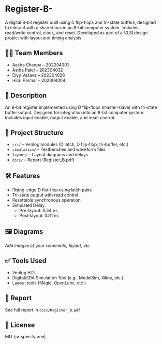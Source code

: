 # Register-B-
A digital 8-bit register built using D flip-flops and tri-state buffers, designed to interact with a shared bus in an 8-bit computer system. Includes read/write control, clock, and reset. Developed as part of a VLSI design project with layout and timing analysis

## 👨‍💻 Team Members
- Aasha Chanpa – 202304001
- Astha Patel – 202304032
- Divy Vasava – 202304028
- Hiral Parmar – 202304004

## 📌 Description
An 8-bit register implemented using D flip-flops (master-slave) with tri-state buffer output. Designed for integration into an 8-bit computer system. Includes input enable, output enable, and reset control.

## 📁 Project Structure
- `src/` – Verilog modules (D latch, D flip-flop, tri-buffer, etc.)
- `simulation/` – Testbenches and waveform files
- `layout/` – Layout diagrams and delays
- `docs/` – Report (Register_B.pdf)

## 🛠 Features
- Rising-edge D flip-flop using latch pairs
- Tri-state output with read control
- Resettable synchronous operation
- Simulated Delay:
  - Pre-layout: 0.34 ns
  - Post-layout: 0.81 ns

## 🖼 Diagrams
_Add images of your schematic, layout, etc._

## ✅ Tools Used
- Verilog HDL
- Digital/EDA Simulation Tool (e.g., ModelSim, Xilinx, etc.)
- Layout tools (Magic, OpenLane, etc.)

## 📃 Report
See full report in `docs/Register_B.pdf`

## 📄 License
MIT (or specify one)
